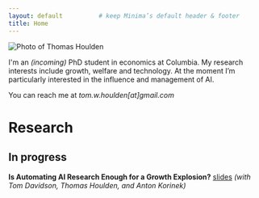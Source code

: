 ```yaml
---
layout: default          # keep Minima’s default header & footer
title: Home
---
```


<div class="hero" markdown="1">

![Photo of Thomas Houlden](/assets/me.jpg)

<p>I'm an <em>(incoming)</em> PhD student in economics at Columbia.  
My research interests include growth, welfare and technology.  
At the moment I’m particularly interested in the influence and management of AI.</p>

<p> You can reach me at <em>tom.w.houlden[at]gmail.com</em> </p>

</div>

# Research


## In progress

**Is Automating AI Research Enough for a Growth Explosion?**  [slides](/assets/shs_slides.pdf)
*(with Tom Davidson, Thomas Houlden, and Anton Korinek)*  

